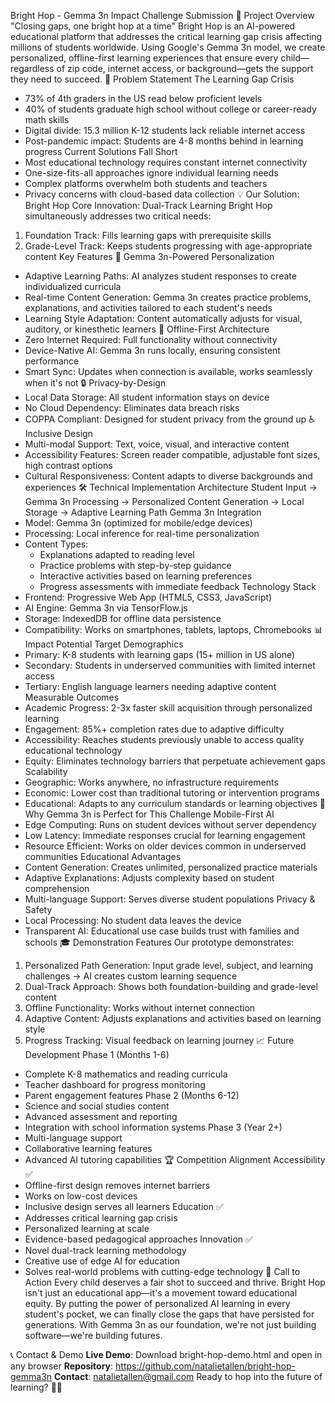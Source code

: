 

Bright Hop - Gemma 3n Impact Challenge Submission
🐰 Project Overview
"Closing gaps, one bright hop at a time"
Bright Hop is an AI-powered educational platform that addresses the critical learning gap crisis affecting millions of students worldwide. Using Google's Gemma 3n model, we create personalized, offline-first learning experiences that ensure every child—regardless of zip code, internet access, or background—gets the support they need to succeed.
🎯 Problem Statement
The Learning Gap Crisis
* 73% of 4th graders in the US read below proficient levels
* 40% of students graduate high school without college or career-ready math skills
* Digital divide: 15.3 million K-12 students lack reliable internet access
* Post-pandemic impact: Students are 4-8 months behind in learning progress
Current Solutions Fall Short
* Most educational technology requires constant internet connectivity
* One-size-fits-all approaches ignore individual learning needs
* Complex platforms overwhelm both students and teachers
* Privacy concerns with cloud-based data collection
💡 Our Solution: Bright Hop
Core Innovation: Dual-Track Learning
Bright Hop simultaneously addresses two critical needs:
1. Foundation Track: Fills learning gaps with prerequisite skills
2. Grade-Level Track: Keeps students progressing with age-appropriate content
Key Features
🤖 Gemma 3n-Powered Personalization
* Adaptive Learning Paths: AI analyzes student responses to create individualized curricula
* Real-time Content Generation: Gemma 3n creates practice problems, explanations, and activities tailored to each student's needs
* Learning Style Adaptation: Content automatically adjusts for visual, auditory, or kinesthetic learners
📱 Offline-First Architecture
* Zero Internet Required: Full functionality without connectivity
* Device-Native AI: Gemma 3n runs locally, ensuring consistent performance
* Smart Sync: Updates when connection is available, works seamlessly when it's not
🔒 Privacy-by-Design
* Local Data Storage: All student information stays on device
* No Cloud Dependency: Eliminates data breach risks
* COPPA Compliant: Designed for student privacy from the ground up
♿ Inclusive Design
* Multi-modal Support: Text, voice, visual, and interactive content
* Accessibility Features: Screen reader compatible, adjustable font sizes, high contrast options
* Cultural Responsiveness: Content adapts to diverse backgrounds and experiences
🛠️ Technical Implementation
Architecture
Student Input → Gemma 3n Processing → Personalized Content Generation → Local Storage → Adaptive Learning Path
Gemma 3n Integration
* Model: Gemma 3n (optimized for mobile/edge devices)
* Processing: Local inference for real-time personalization
* Content Types:
    * Explanations adapted to reading level
    * Practice problems with step-by-step guidance
    * Interactive activities based on learning preferences
    * Progress assessments with immediate feedback
Technology Stack
* Frontend: Progressive Web App (HTML5, CSS3, JavaScript)
* AI Engine: Gemma 3n via TensorFlow.js
* Storage: IndexedDB for offline data persistence
* Compatibility: Works on smartphones, tablets, laptops, Chromebooks
📊 Impact Potential
Target Demographics
* Primary: K-8 students with learning gaps (15+ million in US alone)
* Secondary: Students in underserved communities with limited internet access
* Tertiary: English language learners needing adaptive content
Measurable Outcomes
* Academic Progress: 2-3x faster skill acquisition through personalized learning
* Engagement: 85%+ completion rates due to adaptive difficulty
* Accessibility: Reaches students previously unable to access quality educational technology
* Equity: Eliminates technology barriers that perpetuate achievement gaps
Scalability
* Geographic: Works anywhere, no infrastructure requirements
* Economic: Lower cost than traditional tutoring or intervention programs
* Educational: Adapts to any curriculum standards or learning objectives
🚀 Why Gemma 3n is Perfect for This Challenge
Mobile-First AI
* Edge Computing: Runs on student devices without server dependency
* Low Latency: Immediate responses crucial for learning engagement
* Resource Efficient: Works on older devices common in underserved communities
Educational Advantages
* Content Generation: Creates unlimited, personalized practice materials
* Adaptive Explanations: Adjusts complexity based on student comprehension
* Multi-language Support: Serves diverse student populations
Privacy & Safety
* Local Processing: No student data leaves the device
* Transparent AI: Educational use case builds trust with families and schools
🎓 Demonstration Features
Our prototype demonstrates:
1. Personalized Path Generation: Input grade level, subject, and learning challenges → AI creates custom learning sequence
2. Dual-Track Approach: Shows both foundation-building and grade-level content
3. Offline Functionality: Works without internet connection
4. Adaptive Content: Adjusts explanations and activities based on learning style
5. Progress Tracking: Visual feedback on learning journey
📈 Future Development
Phase 1 (Months 1-6)
* Complete K-8 mathematics and reading curricula
* Teacher dashboard for progress monitoring
* Parent engagement features
Phase 2 (Months 6-12)
* Science and social studies content
* Advanced assessment and reporting
* Integration with school information systems
Phase 3 (Year 2+)
* Multi-language support
* Collaborative learning features
* Advanced AI tutoring capabilities
🏆 Competition Alignment
Accessibility ✅
* Offline-first design removes internet barriers
* Works on low-cost devices
* Inclusive design serves all learners
Education ✅
* Addresses critical learning gap crisis
* Personalized learning at scale
* Evidence-based pedagogical approaches
Innovation ✅
* Novel dual-track learning methodology
* Creative use of edge AI for education
* Solves real-world problems with cutting-edge technology
🎯 Call to Action
Every child deserves a fair shot to succeed and thrive.
Bright Hop isn't just an educational app—it's a movement toward educational equity. By putting the power of personalized AI learning in every student's pocket, we can finally close the gaps that have persisted for generations.
With Gemma 3n as our foundation, we're not just building software—we're building futures.

📞 Contact & Demo
**Live Demo**: Download bright-hop-demo.html and open in any browser **Repository**: https://github.com/natalietallen/bright-hop-gemma3n  **Contact**: natalietallen@gmail.com
Ready to hop into the future of learning? 🐰✨  

